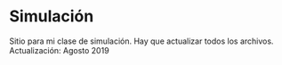 # Simulación
Sitio para mi clase de simulación. Hay que actualizar todos los archivos. 
Actualización: Agosto 2019
